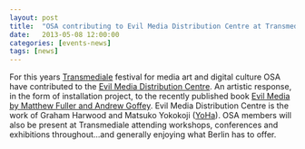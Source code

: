 ```yaml
---
layout: post
title:  "OSA contributing to Evil Media Distribution Centre at Transmediale 2013"
date:   2013-05-08 12:00:00
categories: [events-news]
tags: [news]
---
```


For this years [Transmediale](http://www.transmediale.de/) festival for media art and digital culture OSA have contributed to the [Evil Media Distribution Centre](http://www.transmediale.de/content/evil-media-distribution-centre). An artistic response, in the form of installation project, to the recently published book [Evil Media by Matthew Fuller and Andrew Goffey](http://mitpress.mit.edu/books/evil-media-0). Evil Media Distribution Centre is the work of Graham Harwood and Matsuko Yokokoji
([YoHa](http://yoha.co.uk/)).
OSA members will also be present at Transmediale attending workshops, conferences and exhibitions throughout...and generally enjoying what Berlin has to offer.
